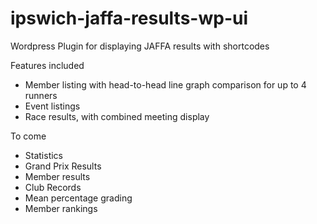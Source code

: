 # ipswich-jaffa-results-wp-ui
Wordpress Plugin for displaying JAFFA results with shortcodes

Features included
  * Member listing with head-to-head line graph comparison for up to 4 runners
  * Event listings
  * Race results, with combined meeting display
  
To come
  * Statistics
  * Grand Prix Results
  * Member results
  * Club Records
  * Mean percentage grading
  * Member rankings
